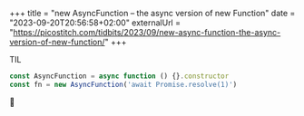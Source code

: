 +++
title = "new AsyncFunction – the async version of new Function"
date = "2023-09-20T20:56:58+02:00"
externalUrl = "https://picostitch.com/tidbits/2023/09/new-async-function-the-async-version-of-new-function/"
+++

TIL

```js
const AsyncFunction = async function () {}.constructor
const fn = new AsyncFunction('await Promise.resolve(1)')
```

🤯
